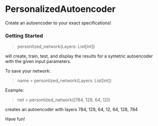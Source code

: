 # PersonalizedAutoencoder
Create an autoencoder to your exact specifications!

### Getting Started

> personlized_network(Layers: List[int])

will create, train, test, and display the results for a symetric autoencoder with the given input parameters. 

To save your network:
> name = personlized_network(Layers: List[int])


Example:
> net = personlized_network([784, 128, 64, 12])

creates an autoencoder with layers 784, 128, 64, 12, 64, 128, 784

Have fun!
